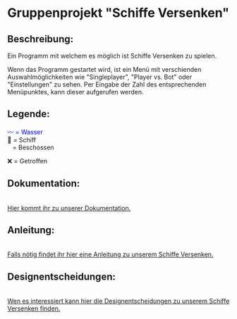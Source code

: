 # Gruppenprojekt "Schiffe Versenken"

<h2>Beschreibung:</h2>
Ein Programm mit welchem es möglich ist Schiffe Versenken zu spielen.<br />
<p>Wenn das Programm gestartet wird, ist ein Menü mit verschienden Auswahlmöglichkeiten wie "Singleplayer", "Player vs. Bot" oder "Einstellungen" zu sehen. Per Eingabe der Zahl des entsprechenden Menüpunktes, kann dieser aufgerufen werden.</p>

<h2>Legende:</h2>
<span style="color:blue">〰️ = Wasser</span><br />
🚢 = Schiff<br />
&nbsp; &nbsp;= Beschossen<br />
<p>❌ = Getroffen</p>

<h2> Dokumentation:</h2>
<br /> <a href="https://github.com/fri-sel/schiffe/wiki/Dokumentation-des-Projekts:-%22Schiffe-Versenken%22">Hier kommt ihr zu unserer Dokumentation.</a> <br />

<h2>Anleitung:</h2>
<br /> <a href="https://github.com/fri-sel/schiffe/wiki/Anleitung"> Falls nötig findet ihr hier eine Anleitung zu unserem Schiffe Versenken. </a> <br />

<h2>Designentscheidungen:</h2>
<br /> <a href="https://github.com/fri-sel/schiffe/wiki/Designentscheidungen"> Wen es interessiert kann hier die Designentscheidungen zu unserem Schiffe Versenken finden.</a> <br />
